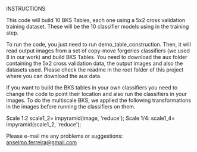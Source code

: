 
INSTRUCTIONS

This code will build 10 BKS Tables, each one using a 5x2 cross validation training dataset. These will be the 10 classifier models 
using in the training step.

To run the code, you just need to run demo_table_construction. Then, it will read output images 
from a set of copy-move forgeries classifiers (we used 8 in our work) and build BKS Tables. You need to download the aux folder containing the 5x2 cross validation data, the output images and also the datasets used. Please check the readme in the root folder of this project where you can download the aux data.

If you want to build the BKS tables in your own classifiers you need to change the code to point their location and also run the classifiers in your images. To do the multiscale BKS, we applied the following transformations in the images before running the classifiers on them.

Scale 1:2 	scale1_2= impyramid(image, 'reduce');
Scale 1/4: 	scale1_4= impyramid(scale1_2, 'reduce');

Please e-mail me any problems or suggestions: anselmo.ferreira@gmail.com
